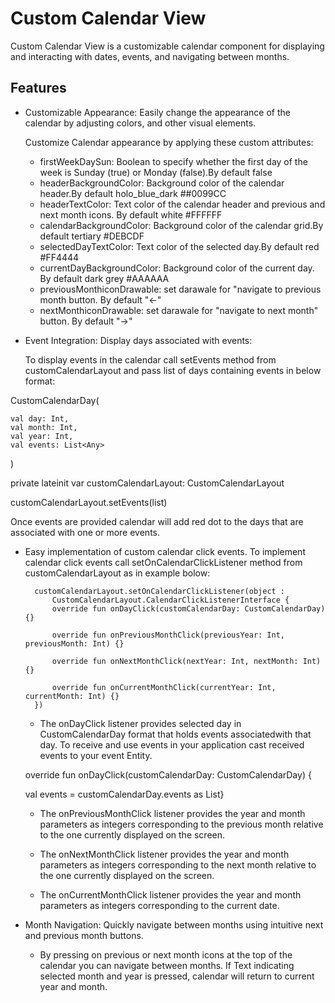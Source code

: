 
# Custom Calendar View

Custom Calendar View is a customizable calendar component for displaying and interacting with dates, events, and navigating between months.



## Features

- Customizable Appearance: Easily change the appearance of the calendar by adjusting colors, and other visual elements.
    
    Customize Calendar appearance by applying these custom attributes: 
    - firstWeekDaySun: Boolean to specify whether the first day of the week is Sunday (true) or Monday (false).By default false
    - headerBackgroundColor: Background color of the calendar header.By default holo_blue_dark ##0099CC
    - headerTextColor: Text color of the calendar header and previous and next month icons. By default white #FFFFFF
    - calendarBackgroundColor: Background color of the calendar grid.By default tertiary #DEBCDF
    - selectedDayTextColor: Text color of the selected day.By default red #FF4444
    - currentDayBackgroundColor: Background color of the current day. By default dark grey #AAAAAA
    - previousMonthiconDrawable: set darawale for "navigate to previous month button. By default "<-"
    - nextMonthiconDrawable: set darawale for "navigate to next month" button. By default "->"


- Event Integration: Display days associated with events:

    To display events in the calendar call setEvents method  from customCalendarLayout and pass list of days containing events in below format: 

 CustomCalendarDay(

    val day: Int,
    val month: Int,
    val year: Int,
    val events: List<Any>
)

private lateinit var customCalendarLayout: CustomCalendarLayout

customCalendarLayout.setEvents(list<CustomCalendarDay>)

Once events are provided calendar will add red dot to the days that are associated with one or more events.

- Easy implementation of custom calendar click events.
    To implement calendar click events call setOnCalendarClickListener method from customCalendarLayout as in example bolow: 

        customCalendarLayout.setOnCalendarClickListener(object :
            CustomCalendarLayout.CalendarClickListenerInterface {
            override fun onDayClick(customCalendarDay: CustomCalendarDay) {}

            override fun onPreviousMonthClick(previousYear: Int, previousMonth: Int) {}

            override fun onNextMonthClick(nextYear: Int, nextMonth: Int) {}

            override fun onCurrentMonthClick(currentYear: Int, currentMonth: Int) {}
        })


    - The onDayClick listener provides selected day in  CustomCalendarDay format that holds events associatedwith that day. To receive and use events in your application cast received events to your event Entity. 

    override fun onDayClick(customCalendarDay: CustomCalendarDay) {

    val events = customCalendarDay.events as List<MyEventEntity>}


    - The onPreviousMonthClick listener provides the year and month parameters as integers corresponding to the previous month relative to the one currently displayed on the screen.

    - The onNextMonthClick listener provides the year and month parameters as integers corresponding to the next month relative to the one currently displayed on the screen.


    - The onCurrentMonthClick listener provides the year and month parameters as integers corresponding to the current date.


- Month Navigation: Quickly navigate between months using intuitive next and previous month buttons.

    - By pressing on previous or next month icons at the top of the calendar you can navigate between months. If Text indicating selected month and year is pressed, calendar will return to current year and month.





